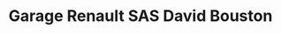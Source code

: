 ---
title: "Garage Renault SAS David Bouston"
url: /la-chatre/garage-renault-sas-david-bouston/
shop: réparation de voitures
---